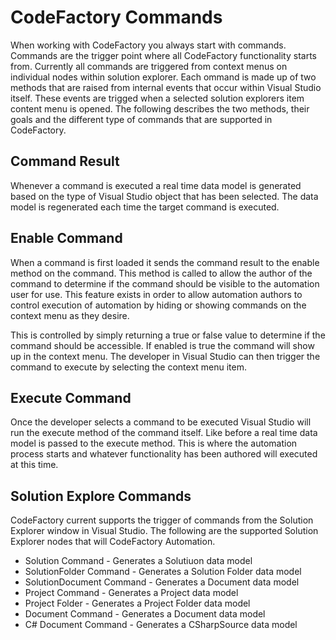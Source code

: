 # CodeFactory Commands
When working with CodeFactory you always start with commands. 
Commands are the trigger point where all CodeFactory functionality starts from. 
Currently all commands are triggered from context menus on individual nodes within solution explorer. Each ommand is made up of two methods that are raised from internal events that occur within Visual Studio itself. These events are trigged when a selected solution explorers item content menu is opened. 
The following describes the two methods, their goals and the different type of commands that are supported in CodeFactory.

## Command Result
Whenever a command is executed a real time data model is generated based on the type of Visual Studio object that has been selected. The data model is regenerated each time the target command is executed. 

## Enable Command
When a command is first loaded it sends the command result to the enable method on the command.
This method is called to allow the author of the command to determine if the command should be visible to the automation user for use. 
This feature exists in order to allow automation authors to control execution of automation by hiding or showing commands on the context menu as they desire. 

This is controlled by simply returning a true or false value to determine if the command should be accessible.
If enabled is true the command will show up in the context menu. 
The developer in Visual Studio can then trigger the command to execute by selecting the context menu item.

## Execute Command
Once the developer selects a command to be executed Visual Studio will run the execute method of the command itself. 
Like before a real time data model is passed to the execute method. 
This is where the automation process starts and whatever functionality has been authored will executed at this time.

## Solution Explore Commands
CodeFactory current supports the trigger of commands from the Solution Explorer window in Visual Studio.
The following are the supported Solution Explorer nodes that will CodeFactory Automation.

 - Solution Command - Generates a Solutiuon data model
 - SolutionFolder Command - Generates a Solution Folder data model
 - SolutionDocument Command - Generates a Document data model
 - Project Command - Generates a Project data model
 - Project Folder - Generates a Project Folder data model
 - Document Command - Generates a Document data model
 - C# Document Command - Generates a CSharpSource data model
